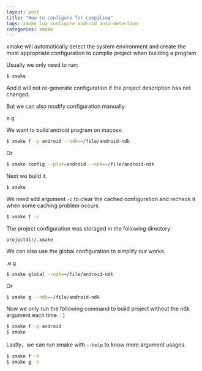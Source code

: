 ```yaml
---
layout: post
title: "How to configure for compiling"
tags: xmake lua configure android auto-detection
categories: xmake
---
```


xmake will automatically detect the system environment and create the most appropriate configuration to compile project when building a program

Usually we only need to run:

```bash
$ xmake
```

And it will not re-generate configuration if the project description has not changed.

But we can also modify configuration manually.

e.g

We want to build android program on macosx:

```bash
$ xmake f -p android --ndk=~/file/android-ndk
```




Or 

```bash
$ xmake config --plat=android --ndk=~/file/android-ndk
```

Next we build it.

```bash
$ xmake
```

We need add argument `-c` to clear the cached configuration and recheck it when some caching problem occurs

```bash
$ xmake f -c
```

The project configuration was storaged in the following directory: 

```
projectdir/.xmake
```

We can also use the global configuration to simplify our works.

.e.g

```bash
$ xmake global --ndk=~/file/android-ndk
```

Or


```bash
$ xmake g --ndk=~/file/android-ndk
```

Now we only run the following command to build project without the ndk argument each time. : )

```bash
$ xmake f -p android
$ xmake
```

Lastly，we can run xmake with `--help` to know more argument usages.

```bash
$ xmake f -h
$ xmake g -h
```
